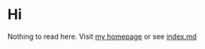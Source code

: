 # Hi

Nothing to read here. Visit [my homepage](https://lemononmars.github.io) or see [index.md](index.md)
